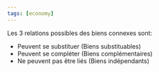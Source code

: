 ```yaml
---
tags: [economy] 
---
```


Les 3 relations possibles des biens connexes sont:

- Peuvent se substituer (Biens substituables)
- Peuvent se compléter (Biens complémentaires)
- Ne peuvent pas être liés (Biens indépendants)
